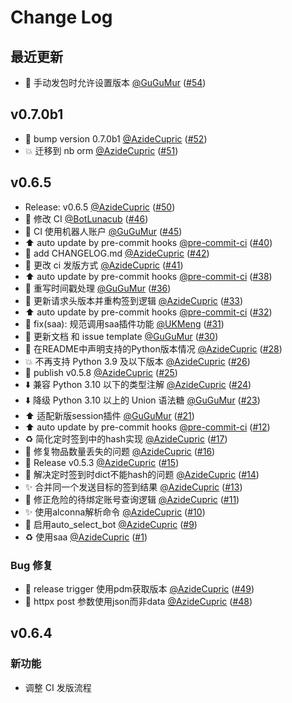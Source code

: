 # Change Log

## 最近更新

- :green_heart: 手动发包时允许设置版本 [@GuGuMur](https://github.com/GuGuMur) ([#54](https://github.com/GuGuMur/nonebot-plugin-skland-arksign/pull/54))

## v0.7.0b1

- :bookmark: bump version 0.7.0b1 [@AzideCupric](https://github.com/AzideCupric) ([#52](https://github.com/GuGuMur/nonebot-plugin-skland-arksign/pull/52))
- 💥 迁移到 nb orm [@AzideCupric](https://github.com/AzideCupric) ([#51](https://github.com/GuGuMur/nonebot-plugin-skland-arksign/pull/51))

## v0.6.5

- Release: v0.6.5 [@AzideCupric](https://github.com/AzideCupric) ([#50](https://github.com/GuGuMur/nonebot-plugin-skland-arksign/pull/50))
- :green_heart: 修改 CI [@BotLunacub](https://github.com/BotLunacub) ([#46](https://github.com/GuGuMur/nonebot-plugin-skland-arksign/pull/46))
- :green_heart: CI 使用机器人账户 [@GuGuMur](https://github.com/GuGuMur) ([#45](https://github.com/GuGuMur/nonebot-plugin-skland-arksign/pull/45))
- :arrow_up: auto update by pre-commit hooks [@pre-commit-ci](https://github.com/pre-commit-ci) ([#40](https://github.com/GuGuMur/nonebot-plugin-skland-arksign/pull/40))
- :memo: add CHANGELOG.md [@AzideCupric](https://github.com/AzideCupric) ([#42](https://github.com/GuGuMur/nonebot-plugin-skland-arksign/pull/42))
- 👷 更改 ci 发版方式 [@AzideCupric](https://github.com/AzideCupric) ([#41](https://github.com/GuGuMur/nonebot-plugin-skland-arksign/pull/41))
- :arrow_up: auto update by pre-commit hooks [@pre-commit-ci](https://github.com/pre-commit-ci) ([#38](https://github.com/GuGuMur/nonebot-plugin-skland-arksign/pull/38))
- :bug: 重写时间戳处理 [@GuGuMur](https://github.com/GuGuMur) ([#36](https://github.com/GuGuMur/nonebot-plugin-skland-arksign/pull/36))
- :bug: 更新请求头版本并重构签到逻辑 [@AzideCupric](https://github.com/AzideCupric) ([#33](https://github.com/GuGuMur/nonebot-plugin-skland-arksign/pull/33))
- :arrow_up: auto update by pre-commit hooks [@pre-commit-ci](https://github.com/pre-commit-ci) ([#32](https://github.com/GuGuMur/nonebot-plugin-skland-arksign/pull/32))
- 🐞 fix(saa): 规范调用saa插件功能 [@UKMeng](https://github.com/UKMeng) ([#31](https://github.com/GuGuMur/nonebot-plugin-skland-arksign/pull/31))
- 📖 更新文档 和 issue template [@GuGuMur](https://github.com/GuGuMur) ([#30](https://github.com/GuGuMur/nonebot-plugin-skland-arksign/pull/30))
- :memo: 在README中声明支持的Python版本情况 [@AzideCupric](https://github.com/AzideCupric) ([#28](https://github.com/GuGuMur/nonebot-plugin-skland-arksign/pull/28))
- :boom: 不再支持 Python 3.9 及以下版本 [@AzideCupric](https://github.com/AzideCupric) ([#26](https://github.com/GuGuMur/nonebot-plugin-skland-arksign/pull/26))
- 🔖 publish v0.5.8 [@AzideCupric](https://github.com/AzideCupric) ([#25](https://github.com/GuGuMur/nonebot-plugin-skland-arksign/pull/25))
- ⬇️ 兼容 Python 3.10 以下的类型注解 [@AzideCupric](https://github.com/AzideCupric) ([#24](https://github.com/GuGuMur/nonebot-plugin-skland-arksign/pull/24))
- ⬇️ 降级 Python 3.10 以上的 Union 语法糖 [@GuGuMur](https://github.com/GuGuMur) ([#23](https://github.com/GuGuMur/nonebot-plugin-skland-arksign/pull/23))
- :arrow_up: 适配新版session插件 [@GuGuMur](https://github.com/GuGuMur) ([#21](https://github.com/GuGuMur/nonebot-plugin-skland-arksign/pull/21))
- :arrow_up: auto update by pre-commit hooks [@pre-commit-ci](https://github.com/pre-commit-ci) ([#12](https://github.com/GuGuMur/nonebot-plugin-skland-arksign/pull/12))
- ♻️ 简化定时签到中的hash实现 [@AzideCupric](https://github.com/AzideCupric) ([#17](https://github.com/GuGuMur/nonebot-plugin-skland-arksign/pull/17))
- 🐛 修复物品数量丢失的问题 [@AzideCupric](https://github.com/AzideCupric) ([#16](https://github.com/GuGuMur/nonebot-plugin-skland-arksign/pull/16))
- :bookmark: Release v0.5.3 [@AzideCupric](https://github.com/AzideCupric) ([#15](https://github.com/GuGuMur/nonebot-plugin-skland-arksign/pull/15))
- 🐛 解决定时签到时dict不能hash的问题 [@AzideCupric](https://github.com/AzideCupric) ([#14](https://github.com/GuGuMur/nonebot-plugin-skland-arksign/pull/14))
- ✨ 合并同一个发送目标的签到结果 [@AzideCupric](https://github.com/AzideCupric) ([#13](https://github.com/GuGuMur/nonebot-plugin-skland-arksign/pull/13))
- 🐛 修正危险的待绑定账号查询逻辑 [@AzideCupric](https://github.com/AzideCupric) ([#11](https://github.com/GuGuMur/nonebot-plugin-skland-arksign/pull/11))
- ✨ 使用alconna解析命令 [@AzideCupric](https://github.com/AzideCupric) ([#10](https://github.com/GuGuMur/nonebot-plugin-skland-arksign/pull/10))
- 🐛 启用auto_select_bot [@AzideCupric](https://github.com/AzideCupric) ([#9](https://github.com/GuGuMur/nonebot-plugin-skland-arksign/pull/9))
- ♻️ 使用saa [@AzideCupric](https://github.com/AzideCupric) ([#1](https://github.com/GuGuMur/nonebot-plugin-skland-arksign/pull/1))

### Bug 修复

- :green_heart: release trigger 使用pdm获取版本 [@AzideCupric](https://github.com/AzideCupric) ([#49](https://github.com/GuGuMur/nonebot-plugin-skland-arksign/pull/49))
- :bug: httpx post 参数使用json而非data [@AzideCupric](https://github.com/AzideCupric) ([#48](https://github.com/GuGuMur/nonebot-plugin-skland-arksign/pull/48))

## v0.6.4

### 新功能

- 调整 CI 发版流程
